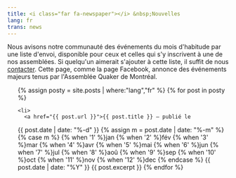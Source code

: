 ```yaml
---
title: <i class="far fa-newspaper"></i> &nbsp;Nouvelles
lang: fr
trans: news
---
```

Nous avisons notre communauté des événements du mois d'habitude par une liste d'envoi, disponible pour ceux et celles qui s'y inscrivent à une de nos assemblées. Si quelqu'un aimerait s'ajouter à cette liste, il suffit de nous [contacter](contact-fr.html). Cette page, comme la page Facebook, annonce des événements majeurs tenus par l'Assemblée Quaker de Montréal.

<ul>
{% assign posty = site.posts | where:"lang","fr" %}
  {% for post in posty %}

    <li>
      <a href="{{ post.url }}">{{ post.title }} — publié le 
<!-- Whitespace added for readability -->
{{ post.date | date: "%-d" }}
{% assign m = post.date | date: "%-m" %}
{% case m %}
  {% when '1' %}jan
  {% when '2' %}fév
  {% when '3' %}mar
  {% when '4' %}avr
  {% when '5' %}mai
  {% when '6' %}jun
  {% when '7' %}jul
  {% when '8' %}aoû
  {% when '9' %}sep
  {% when '10' %}oct
  {% when '11' %}nov
  {% when '12' %}dec
{% endcase %}
{{ post.date | date: "%Y" }}
</a>
      {{ post.excerpt }}
    </li>
  {% endfor %}
</ul>
